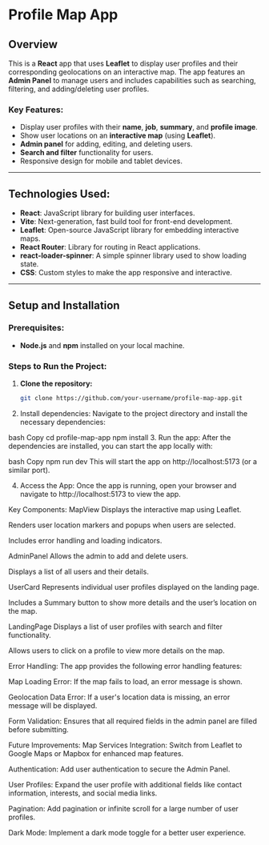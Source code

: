 # Profile Map App

## Overview
This is a **React** app that uses **Leaflet** to display user profiles and their corresponding geolocations on an interactive map. The app features an **Admin Panel** to manage users and includes capabilities such as searching, filtering, and adding/deleting user profiles.

### Key Features:
- Display user profiles with their **name**, **job**, **summary**, and **profile image**.
- Show user locations on an **interactive map** (using **Leaflet**).
- **Admin panel** for adding, editing, and deleting users.
- **Search and filter** functionality for users.
- Responsive design for mobile and tablet devices.

---

## Technologies Used:
- **React**: JavaScript library for building user interfaces.
- **Vite**: Next-generation, fast build tool for front-end development.
- **Leaflet**: Open-source JavaScript library for embedding interactive maps.
- **React Router**: Library for routing in React applications.
- **react-loader-spinner**: A simple spinner library used to show loading state.
- **CSS**: Custom styles to make the app responsive and interactive.

---

## Setup and Installation

### Prerequisites:
- **Node.js** and **npm** installed on your local machine.

### Steps to Run the Project:

1. **Clone the repository:**
   ```bash
   git clone https://github.com/your-username/profile-map-app.git

2. Install dependencies:
Navigate to the project directory and install the necessary dependencies:

bash
Copy
cd profile-map-app
npm install
3. Run the app:
After the dependencies are installed, you can start the app locally with:

bash
Copy
npm run dev
This will start the app on http://localhost:5173 (or a similar port).

4. Access the App:
Once the app is running, open your browser and navigate to http://localhost:5173 to view the app.

Key Components:
MapView
Displays the interactive map using Leaflet.

Renders user location markers and popups when users are selected.

Includes error handling and loading indicators.

AdminPanel
Allows the admin to add and delete users.

Displays a list of all users and their details.

UserCard
Represents individual user profiles displayed on the landing page.

Includes a Summary button to show more details and the user’s location on the map.

LandingPage
Displays a list of user profiles with search and filter functionality.

Allows users to click on a profile to view more details on the map.

Error Handling:
The app provides the following error handling features:

Map Loading Error: If the map fails to load, an error message is shown.

Geolocation Data Error: If a user's location data is missing, an error message will be displayed.

Form Validation: Ensures that all required fields in the admin panel are filled before submitting.

Future Improvements:
Map Services Integration: Switch from Leaflet to Google Maps or Mapbox for enhanced map features.

Authentication: Add user authentication to secure the Admin Panel.

User Profiles: Expand the user profile with additional fields like contact information, interests, and social media links.

Pagination: Add pagination or infinite scroll for a large number of user profiles.

Dark Mode: Implement a dark mode toggle for a better user experience.